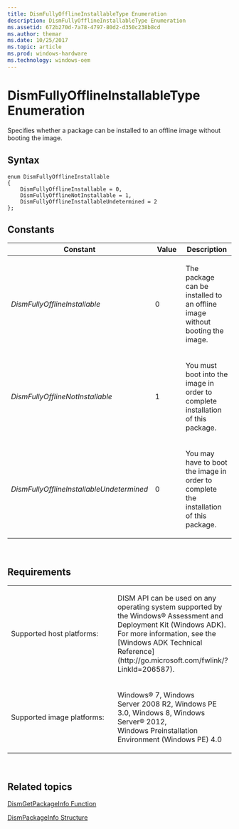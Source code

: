 ```yaml
---
title: DismFullyOfflineInstallableType Enumeration
description: DismFullyOfflineInstallableType Enumeration
ms.assetid: 672b270d-7a78-4797-80d2-d350c238b8cd
ms.author: themar
ms.date: 10/25/2017
ms.topic: article
ms.prod: windows-hardware
ms.technology: windows-oem
---
```


# DismFullyOfflineInstallableType Enumeration


Specifies whether a package can be installed to an offline image without booting the image.

## <span id="Syntax"></span><span id="syntax"></span><span id="SYNTAX"></span>Syntax


``` syntax
enum DismFullyOfflineInstallable
{
    DismFullyOfflineInstallable = 0,
    DismFullyOfflineNotInstallable = 1,
    DismFullyOfflineInstallableUndetermined = 2
};
```

## <span id="Constants"></span><span id="constants"></span><span id="CONSTANTS"></span>Constants


<table>
<colgroup>
<col width="33%" />
<col width="33%" />
<col width="33%" />
</colgroup>
<thead>
<tr class="header">
<th>Constant</th>
<th>Value</th>
<th>Description</th>
</tr>
</thead>
<tbody>
<tr class="odd">
<td><p><em>DismFullyOfflineInstallable</em></p></td>
<td><p>0</p></td>
<td><p>The package can be installed to an offline image without booting the image.</p></td>
</tr>
<tr class="even">
<td><p><em>DismFullyOfflineNotInstallable</em></p></td>
<td><p>1</p></td>
<td><p>You must boot into the image in order to complete installation of this package.</p></td>
</tr>
<tr class="odd">
<td><p><em>DismFullyOfflineInstallableUndetermined</em></p></td>
<td><p>0</p></td>
<td><p>You may have to boot the image in order to complete the installation of this package.</p></td>
</tr>
</tbody>
</table>

 

## <span id="Requirements"></span><span id="requirements"></span><span id="REQUIREMENTS"></span>Requirements


<table>
<colgroup>
<col width="50%" />
<col width="50%" />
</colgroup>
<tbody>
<tr class="odd">
<td><p>Supported host platforms:</p></td>
<td><p>DISM API can be used on any operating system supported by the Windows® Assessment and Deployment Kit (Windows ADK). For more information, see the [Windows ADK Technical Reference](http://go.microsoft.com/fwlink/?LinkId=206587).</p></td>
</tr>
<tr class="even">
<td><p>Supported image platforms:</p></td>
<td><p>Windows® 7, Windows Server 2008 R2, Windows PE 3.0, Windows 8, Windows Server® 2012, Windows Preinstallation Environment (Windows PE) 4.0</p></td>
</tr>
</tbody>
</table>

 

## <span id="related_topics"></span>Related topics


[DismGetPackageInfo Function](dismgetpackageinfo-function.md)

[DismPackageInfo Structure](dismpackageinfo-structure.md)

 

 




